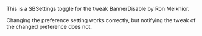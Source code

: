 This is a SBSettings toggle for the tweak BannerDisable by Ron Melkhior.

Changing the preference setting works correctly, but notifying the tweak of the changed preference does not.